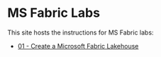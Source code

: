 # MS Fabric Labs

This site hosts the instructions for MS Fabric labs:

- [01 - Create a Microsoft Fabric Lakehouse](01-lakehouse/index.md)


